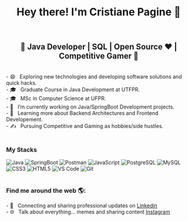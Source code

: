<h1 align="center">Hey there! I'm Cristiane Pagine 👋 </h1></br>
<h2 align="center">🚀 Java Developer | SQL  | Open Source ♥ | Competitive Gamer  🚀</h3></br>
  - 😄 &nbsp; Exploring new technologies and developing software solutions and quick hacks.<br/>
  - 🎓 &nbsp; Graduate Course in Java Development at UTFPR.<br/>
  - 🎓 &nbsp; MSc in Computer Science at UFPR.<br/>
  - 💼 &nbsp; I’m currently working on Java/SpringBoot Development projects.<br/>
  - 🌱 &nbsp; Learning more about Backend Architectures and Frontend Developement.<br/>
  - ✍️ &nbsp; Pursuing Competitive and Gaming as hobbies/side hustles.  <br/>
<br/>

### My Stacks </br>
![Java]([https://img.shields.io/badge/-Java-000000?style=for-the-badge&logo=Java&logoColor=007396](https://img.shields.io/badge/Java-ED8B00?style=for-the-badge&logo=openjdk&logoColor=white))
![SpringBoot](https://img.shields.io/badge/SpringBoot-6DB33F?style=flat-square&logo=Spring&logoColor=white)
![Postman](https://img.shields.io/badge/Postman-F6BB43?style=flat-square&logo=Postman&logoColor=white)
![JavaScript](https://shields.io/badge/JavaScript-F7DF1E?logo=JavaScript&logoColor=000&style=flat-square)
![PostgreSQL](https://img.shields.io/badge/postgresql-4169e1?style=for-the-badge&logo=postgresql&logoColor=white)
![MySQL](https://img.shields.io/badge/MySQL-00000F?style=for-the-badge&logo=mysql&logoColor=white)
![CSS3](https://img.shields.io/badge/CSS3-1572B6?style=for-the-badge&logo=css3&logoColor=white)
![HTML5](https://img.shields.io/badge/HTML5-E34F26?style=for-the-badge&logo=html5&logoColor=white)
![VS Code](http://img.shields.io/badge/-VS%20Code-000000?style=for-the-badge&logo=Visual-studio-code&logoColor=blue)
![Git](http://img.shields.io/badge/-Git-000000?style=for-the-badge&logo=Git)
</br>
</br>
<h3> Find me around the web 🌎:</h3>   
- 💼 &nbsp; Connecting and sharing professional updates on <a href="https://www.linkedin.com/in/cristianepagine">Linkedin</a><br/>
- 🌐 &nbsp; Talk about everything... memes and sharing content <a href="https://www.instagram.com/crispagine/">Instagram</a>  
</p>
